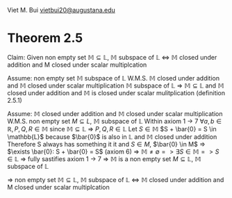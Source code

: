 Viet M. Bui
vietbui20@augustana.edu

# Theorem 2.5
Claim: Given non empty set $\mathbb{M} \subseteq \mathbb{L}$, $\mathbb{M}$ subspace of $\mathbb{L}$ <=> $\mathbb{M}$ closed under addition and M closed under scalar multiplcation

Assume: non empty set $\mathbb{M}$ subspace of $\mathbb{L}$
W.M.S. $\mathbb{M}$ closed under addition and $\mathbb{M}$ closed under scalar multiplication
$\mathbb{M}$ subspace of $\mathbb{L}$ => $\mathbb{M} \subseteq \mathbb{L}$ and $\mathbb{M}$ closed under addition and $\mathbb{M}$ is closed under scalar mulitplication (definition 2.5.1)

Assume: $\mathbb{M}$ closed under addition and $\mathbb{M}$ closed under scalar multiplication
W.M.S. non empty set $M \subseteq L$, $\mathbb{M}$ subspace of $\mathbb{L}$
Within axiom 1 -> 7
$\forall a,b \in \mathbb{R}, P,Q,R \in \mathbb{M}$ since $\mathbb{M} \subseteq \mathbb{L}$ => $P,Q,R \in \mathbb{L}$ 
Let $S \in \mathbb{M}$ 
$S + \bar{0} = S \in \mathbb{L}$ because $\bar{0}$ is also in $\mathbb{L}$ and $\mathbb{M}$ closed under addition 
Therefore S always has something it it and $S \in M$, $\bar{0} \in M$
=> $\exists \bar{0}: S + \bar{0} = S$ (axiom 6)
=> $\mathbb{M} \neq \emptyset => \exists S \in \mathbb{M} => S \in \mathbb{L}$ 
=> fully sastifies axiom 1 -> 7
=> $\mathbb{M}$ is a non empty set $M \subseteq \mathbb{L}$, $\mathbb{M}$ subspace of $\mathbb{L}$

=>  non empty set $\mathbb{M} \subseteq \mathbb{L}$, $\mathbb{M}$ subspace of $\mathbb{L}$ <=> $\mathbb{M}$ closed under addition and M closed under scalar multiplcation
